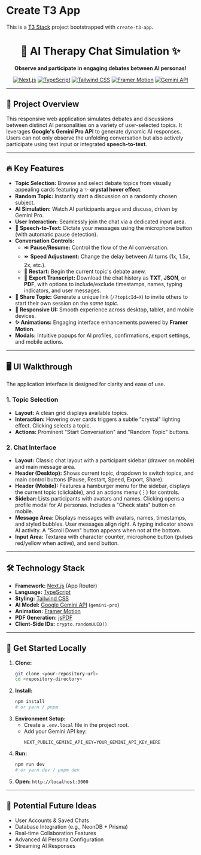 # Create T3 App

This is a [T3 Stack](https://create.t3.gg/) project bootstrapped with `create-t3-app`.

<div align="center">

# 🤖 AI Therapy Chat Simulation ✨

**Observe and participate in engaging debates between AI personas!**

[![Next.js](https://img.shields.io/badge/Next.js-13+-000000?style=for-the-badge&logo=nextdotjs&logoColor=white)](https://nextjs.org/) [![TypeScript](https://img.shields.io/badge/TypeScript-5.x-3178C6?style=for-the-badge&logo=typescript&logoColor=white)](https://www.typescriptlang.org/) [![Tailwind CSS](https://img.shields.io/badge/Tailwind_CSS-3.x-38B2AC?style=for-the-badge&logo=tailwind-css&logoColor=white)](https://tailwindcss.com/) [![Framer Motion](https://img.shields.io/badge/Framer_Motion-10.x-0055FF?style=for-the-badge&logo=framer&logoColor=white)](https://www.framer.com/motion/) [![Gemini API](https://img.shields.io/badge/Gemini_API-4285F4?style=for-the-badge&logo=google&logoColor=white)](https://ai.google.dev/)

</div>

---

## 🎯 Project Overview

This responsive web application simulates debates and discussions between distinct AI personalities on a variety of user-selected topics. It leverages **Google's Gemini Pro API** to generate dynamic AI responses. Users can not only observe the unfolding conversation but also actively participate using text input or integrated **speech-to-text**.

---

## 🔥 Key Features

* **Topic Selection:** Browse and select debate topics from visually appealing cards featuring a ✨ **crystal hover effect**.
* **Random Topic:** Instantly start a discussion on a randomly chosen subject.
* **AI Simulation:** Watch AI participants argue and discuss, driven by Gemini Pro.
* **User Interaction:** Seamlessly join the chat via a dedicated input area.
* **🎤 Speech-to-Text:** Dictate your messages using the microphone button (with automatic pause detection).
* **Conversation Controls:**
    * ⏯️ **Pause/Resume:** Control the flow of the AI conversation.
    * ⏩ **Speed Adjustment:** Change the delay between AI turns (1x, 1.5x, 2x, etc.).
    * 🔄 **Restart:** Begin the current topic's debate anew.
    * 💾 **Export Transcript:** Download the chat history as **TXT**, **JSON**, or **PDF**, with options to include/exclude timestamps, names, typing indicators, and user messages.
* **🔗 Share Topic:** Generate a unique link (`/?topicId=X`) to invite others to start their own session on the *same topic*.
* **📱 Responsive UI:** Smooth experience across desktop, tablet, and mobile devices.
* **✨ Animations:** Engaging interface enhancements powered by **Framer Motion**.
* **Modals:** Intuitive popups for AI profiles, confirmations, export settings, and mobile actions.

---

## 🖥️ UI Walkthrough

The application interface is designed for clarity and ease of use.

### 1. Topic Selection

* **Layout:** A clean grid displays available topics.
* **Interaction:** Hovering over cards triggers a subtle "crystal" lighting effect. Clicking selects a topic.
* **Actions:** Prominent "Start Conversation" and "Random Topic" buttons.

### 2. Chat Interface

* **Layout:** Classic chat layout with a participant sidebar (drawer on mobile) and main message area.
* **Header (Desktop):** Shows current topic, dropdown to switch topics, and main control buttons (Pause, Restart, Speed, Export, Share).
* **Header (Mobile):** Features a hamburger menu for the sidebar, displays the current topic (clickable), and an actions menu (⋮) for controls.
* **Sidebar:** Lists participants with avatars and names. Clicking opens a profile modal for AI personas. Includes a "Check stats" button on mobile.
* **Message Area:** Displays messages with avatars, names, timestamps, and styled bubbles. User messages align right. A typing indicator shows AI activity. A "Scroll Down" button appears when not at the bottom.
* **Input Area:** Textarea with character counter, microphone button (pulses red/yellow when active), and send button.

---

## 🛠️ Technology Stack

* **Framework:** [Next.js](https://nextjs.org/) (App Router)
* **Language:** [TypeScript](https://www.typescriptlang.org/)
* **Styling:** [Tailwind CSS](https://tailwindcss.com/)
* **AI Model:** [Google Gemini API](https://ai.google.dev/) (`gemini-pro`)
* **Animation:** [Framer Motion](https://www.framer.com/motion/)
* **PDF Generation:** [jsPDF](https://github.com/parallax/jsPDF)
* **Client-Side IDs:** `crypto.randomUUID()`

---

## 🚀 Get Started Locally

1.  **Clone:**
    ```bash
    git clone <your-repository-url>
    cd <repository-directory>
    ```
2.  **Install:**
    ```bash
    npm install
    # or yarn / pnpm
    ```
3.  **Environment Setup:**
    * Create a `.env.local` file in the project root.
    * Add your Gemini API key:
        ```dotenv
        NEXT_PUBLIC_GEMINI_API_KEY=YOUR_GEMINI_API_KEY_HERE
        ```
4.  **Run:**
    ```bash
    npm run dev
    # or yarn dev / pnpm dev
    ```
5.  **Open:** `http://localhost:3000`

---

## 🔮 Potential Future Ideas

* User Accounts & Saved Chats
* Database Integration (e.g., NeonDB + Prisma)
* Real-time Collaboration Features
* Advanced AI Persona Configuration
* Streaming AI Responses
